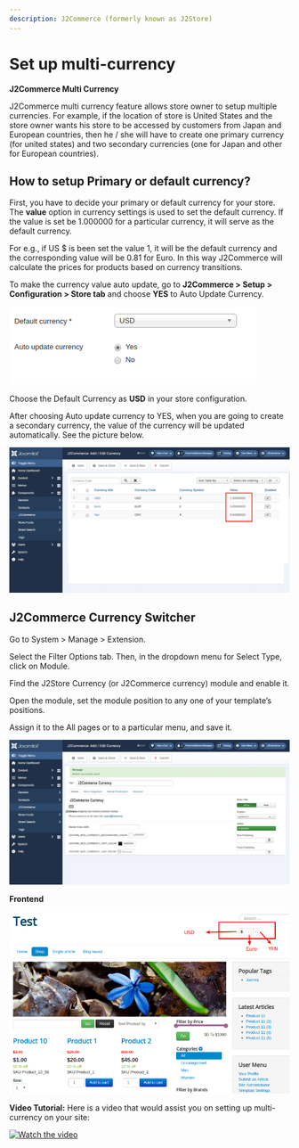 ```yaml
---
description: J2Commerce (formerly known as J2Store)
---
```


# Set up multi-currency

**J2Commerce Multi Currency**

J2Commerce multi currency feature allows store owner to setup multiple currencies. For example, if the location of store is United States and the store owner wants his store to be accessed by customers from Japan and European countries, then he / she will have to create one primary currency (for united states) and two secondary currencies (one for Japan and other for European countries).

## How to setup Primary or default currency? <a href="#how-to-setup-primary-or-default-currency" id="how-to-setup-primary-or-default-currency"></a>

First, you have to decide your primary or default currency for your store. The **value** option in currency settings is used to set the default currency. If the value is set be 1.000000 for a particular currency, it will serve as the default currency.

For e.g., if US $ is been set the value 1, it will be the default currency and the corresponding value will be 0.81 for Euro. In this way J2Commerce will calculate the prices for products based on currency transitions.

To make the currency value auto update, go to **J2Commerce > Setup > Configuration > Store tab** and choose **YES** to Auto Update Currency.

![Autoupdate currency](https://raw.githubusercontent.com/j2store/doc-images/master/set-up/set-up-multi-currency/multi-currency_autoupdatecurrency.png)&#x20;

Choose the Default Currency as **USD** in your store configuration.

After choosing Auto update currency to YES, when you are going to create a secondary currency, the value of the currency will be updated automatically. See the picture below.&#x20;

![Multi Currency](<../../assets/multi-currency_value2 (1).webp>)

## J2Commerce Currency Switcher <a href="#j2store-currency-switcher" id="j2store-currency-switcher"></a>

Go to System > Manage > Extension.

Select the Filter Options tab. Then, in the dropdown menu for Select Type, click on Module.&#x20;

Find the J2Store Currency (or J2Commerce currency) module and enable it.

Open the module, set the module position to any one of your template’s positions.

Assign it to the All pages or to a particular menu, and save it.

![Currency setup](../../assets/multi-currency-setup2.webp)

**Frontend**&#x20;

![Multi Currency](<../../assets/multi-currency_frontend.png>)

**Video Tutorial:** Here is a video that would assist you on setting up multi-currency on your site:

[![Watch the video](https://img.youtube.com/vi/uLw-iEkJkFk/hqdefault.jpg)](https://www.youtube.com/watch?v=uLw-iEkJkFk)
